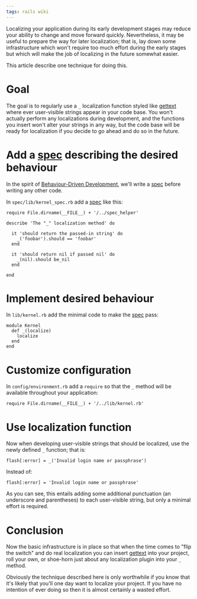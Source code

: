 ```yaml
---
tags: rails wiki
---
```


Localizing your application during its early development stages may reduce your ability to change and move forward quickly. Nevertheless, it may be useful to prepare the way for later localization; that is, lay down some infrastructure which won't require too much effort during the early stages but which will make the job of localizing in the future somewhat easier.

This article describe one technique for doing this.

# Goal

The goal is to regularly use a `_` localization function styled like [gettext](/wiki/gettext) where ever user-visible strings appear in your code base. You won't actually perform any localizations during development, and the functions you insert won't alter your strings in any way, but the code base will be ready for localization if you decide to go ahead and do so in the future.

# Add a [spec](/wiki/spec) describing the desired behaviour

In the spirit of [Behaviour-Driven Development](/wiki/Behaviour-Driven_Development), we'll write a [spec](/wiki/spec) before writing any other code.

In `spec/lib/kernel_spec.rb` add a [spec](/wiki/spec) like this:

    require File.dirname(__FILE__) + '/../spec_helper'

    describe 'The "_" localization method' do
      
      it 'should return the passed-in string' do
        _('foobar').should == 'foobar'
      end
      
      it 'should return nil if passed nil' do
        _(nil).should be_nil
      end
      
    end

# Implement desired behaviour

In `lib/kernel.rb` add the minimal code to make the [spec](/wiki/spec) pass:

    module Kernel
      def _(localize)
        localize
      end
    end

# Customize configuration

In `config/environment.rb` add a `require` so that the `_` method will be available throughout your application:

    require File.dirname(__FILE__) + '/../lib/kernel.rb'

# Use localization function

Now when developing user-visible strings that should be localized, use the newly defined `_` function; that is:

    flash[:error] = _('Invalid login name or passphrase')

Instead of:

    flash[:error] = 'Invalid login name or passphrase'

As you can see, this entails adding some additional punctuation (an underscore and parentheses) to each user-visible string, but only a minimal effort is required.

# Conclusion

Now the basic infrastructure is in place so that when the time comes to "flip the switch" and do real localization you can insert [gettext](/wiki/gettext) into your project, roll your own, or shoe-horn just about any localization plugin into your `_` method.

Obviously the technique described here is only worthwhile if you know that it's likely that you'll one day want to localize your project. If you have no intention of ever doing so then it is almost certainly a wasted effort.
